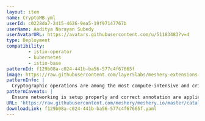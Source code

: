 ```yaml
---
layout: item
name: CryptoMB.yml
userId: c0228da7-2415-4626-9ea5-19f97147767b
userName: Aaditya Narayan Subedy
userAvatarURL: https://avatars.githubusercontent.com/u/51183483?v=4
type: Deployment
compatibility: 
        - istio-operator
        - kubernetes
        - istio-base
patternId: f129b08a-c024-441b-ba56-577c4f67665f
image: https://raw.githubusercontent.com/layer5labs/meshery-extensions-packages/master/action-assets/design-assets/f129b08a-c024-441b-ba56-577c4f67665f-light.png,https://raw.githubusercontent.com/layer5labs/meshery-extensions-packages/master/action-assets/design-assets/f129b08a-c024-441b-ba56-577c4f67665f-dark.png
patternInfo: |
  Cryptographic operations are among the most compute-intensive and critical operations when it comes to secured connections. Istio uses Envoy as the “gateways/sidecar” to handle secure connections and intercept the traffic. Depending upon use cases, when an ingress gateway must handle a large number of incoming TLS and secured service-to-service connections through sidecar proxies, the load on Envoy increases. The potential performance depends on many factors, such as size of the cpuset on which Envoy is running, incoming traffic patterns, and key size. These factors can impact Envoy serving many new incoming TLS requests. To achieve performance improvements and accelerated handshakes, a new feature was introduced in Envoy 1.20 and Istio 1.14. It can be achieved with 3rd Gen Intel® Xeon® Scalable processors, the Intel® Integrated Performance Primitives (Intel® IPP) crypto library, CryptoMB Private Key Provider Method support in Envoy, and Private Key Provider configuration in Istio using ProxyConfig.
patternCaveats: |
  Ensure networking is setup properly and correct annotation are applied to each resource for custom Intel configuration
URL: 'https://raw.githubusercontent.com/meshery/meshery.io/master/catalog/f129b08a-c024-441b-ba56-577c4f67665f.yaml'
downloadLink: f129b08a-c024-441b-ba56-577c4f67665f.yaml
---
```

